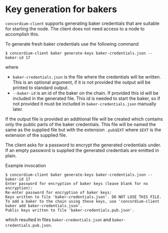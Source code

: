 # Key generation for bakers

`concordium-client` supports generating baker credentials that are suitable for starting the node.
The client does not need access to a node to accomplish this.

To generate fresh baker credentials use the following command

```console
$ concordium-client baker generate-keys baker-credentials.json --baker-id 17
```

where
- `baker-credentials.json` is the file where the credentials will be written. This is an optional argument, if it is not provided the output will be printed to standard output.
- `--baker-id` is an id of the baker on the chain. If provided this id will be included in the generated file. This id is needed to start the baker, so if not provided it must be included in `baker-credentials.json` manually later.

If the output file is provided an additional file will be created which contains only the public parts of the baker credentials.
This file will be named the same as the supplied file but with the extension `.pub$EXT` where `$EXT` is the extension of the supplied file.

The client asks for a password to encrypt the generated credentials under.
If an empty password is supplied the generated credentials are emitted in plain.

Example invocation
```console
$ concordium-client baker generate-keys baker-credentials.json --baker-id 17
Enter password for encryption of baker keys (leave blank for no encryption):
Re-enter password for encryption of baker keys:
Keys written to file 'baker-credentials.json'. DO NOT LOSE THIS FILE.
To add a baker to the chain using these keys, use 'concordium-client baker add baker-credentials.json'.
Public keys written to file 'baker-credentials.pub.json'.
```

which resulted in files `baker-credentials.json` and `baker-credentials.pub.json`.
